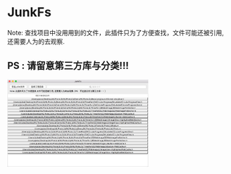 # JunkFs

Note:  查找项目中没用用到的文件，此插件只为了方便查找，文件可能还被引用,  还需要人为的去观察. 

## PS : 请留意第三方库与分类!!!

<img src="https://github.com/MakeZL/JunkFs/blob/master/JunkFs.png" width="320"><br/>
